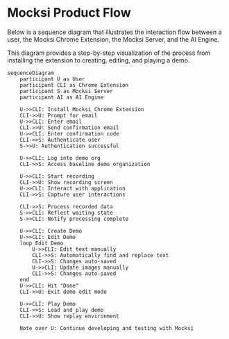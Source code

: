 # Mocksi Product Flow

Below is a sequence diagram that illustrates the interaction flow between a user, the Mocksi Chrome Extension, the Mocksi Server, and the AI Engine. 

This diagram provides a step-by-step visualization of the process from installing the extension to creating, editing, and playing a demo. 

```mermaid
sequenceDiagram
    participant U as User
    participant CLI as Chrome Extension
    participant S as Mocksi Server
    participant AI as AI Engine

    U->>CLI: Install Mocksi Chrome Extension
    CLI->>U: Prompt for email
    U->>CLI: Enter email
    CLI->>U: Send confirmation email
    U->>CLI: Enter confirmation code
    CLI->>S: Authenticate user
    S->>U: Authentication successful

    U->>CLI: Log into demo org
    CLI->>S: Access baseline demo organization

    U->>CLI: Start recording
    CLI->>U: Show recording screen
    U->>CLI: Interact with application
    CLI->>S: Capture user interactions

    CLI->>S: Process recorded data
    S->>CLI: Reflect waiting state
    S->>CLI: Notify processing complete

    U->>CLI: Create Demo
    U->>CLI: Edit Demo
    loop Edit Demo
        U->>CLI: Edit text manually
        CLI->>S: Automatically find and replace text
        CLI->>S: Changes auto-saved
        U->>CLI: Update images manually
        CLI->>S: Changes auto-saved
    end
    U->>CLI: Hit "Done"
    CLI->>U: Exit demo edit mode

    U->>CLI: Play Demo
    CLI->>S: Load and play demo
    CLI->>U: Show replay environment

    Note over U: Continue developing and testing with Mocksi
```